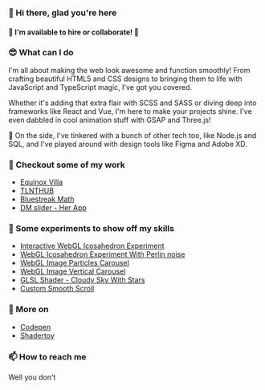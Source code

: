 ### 👋 Hi there, glad you're here

#### 🔭 I'm available to hire or collaborate! 🔭


### 😎 What can I do

I'm all about making the web look awesome and function smoothly! From crafting beautiful HTML5 and CSS designs to bringing them to life with JavaScript and TypeScript magic, I've got you covered. 

Whether it's adding that extra flair with SCSS and SASS or diving deep into frameworks like React and Vue, I'm here to make your projects shine. I've even dabbled in cool animation stuff with GSAP and Three.js!

🥸 On the side, I've tinkered with a bunch of other tech too, like Node.js and SQL, and I've played around with design tools like Figma and Adobe XD.

### 🌱 Checkout some of my work

- [Equinox Villa](https://equinoxvilla.com/)
- [TLNTHUB](https://www.tlnthub.com/)
- [Bluestreak Math](https://bluestreakmath.com/)
- [DM slider - Her App](https://weareher.com/dm-slider/)

### 🧪 Some experiments to show off my skills

- [Interactive WebGL Icosahedron Experiment](https://github.com/bhpcv252/webgl-icosahedron-1-exp/)
- [WebGL Icosahedron Experiment With Perlin noise](https://github.com/bhpcv252/webgl-icosahedron-2-exp/)
- [WebGL Image Particles Carousel](https://github.com/bhpcv252/webgl-img-particle-carousel-exp/)
- [WebGL Image Vertical Carousel](https://github.com/bhpcv252/webgl-img-carousel-exp/)
- [GLSL Shader - Cloudy Sky With Stars](https://www.shadertoy.com/view/fsSfD3)
- [Custom Smooth Scroll](https://github.com/bhpcv252/smooth-scrolling/)

### 📎 More on

- [Codepen](https://codepen.io/bhpcv252/)
- [Shadertoy](https://www.shadertoy.com/user/bhpcv252/)

### 📫 How to reach me

Well you don't